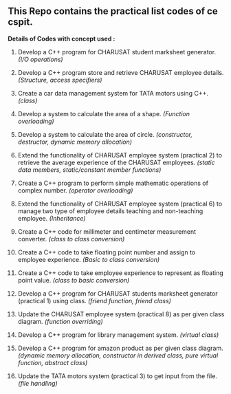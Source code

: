 ## This Repo contains the practical list codes of ce cspit.

**Details of Codes with concept used :**

1. Develop a C++ program for CHARUSAT student marksheet generator. <br>
   *(I/O operations)*

3. Develop a C++ program store and retrieve CHARUSAT employee details.
   *(Structure, access specifiers)*

5. Create a car data management system for TATA motors using C++.
   *(class)*

7. Develop a system to calculate the area of a shape.
   *(Function overloading)*

9. Develop a system to calculate the area of circle.
   *(constructor, destructor, dynamic memory allocation)*

11. Extend the functionality of CHARUSAT employee system (practical 2) to retrieve the average experience of the CHARUSAT employees.
  *(static data members, static/constant member functions)*

12. Create a C++ program to perform simple mathematic operations of complex number.
  *(operator overloading)*

13. Extend the functionality of CHARUSAT employee system (practical 6) to manage two type of employee details teaching and non-teaching employee. 
  *(Inheritance)*

14. Create a C++ code for millimeter and centimeter measurement converter.
  *(class to class conversion)*

15. Create a C++ code to take floating point number and assign to employee experience. 
  *(Basic to class conversion)*

16. Create a C++ code to take employee experience to represent as floating point value. 
  *(class to basic conversion)*

17. Develop a C++ program for CHARUSAT students marksheet generator (practical 1) using class.
  *(friend function, friend class)*

18. Update the CHARUSAT employee system (practical 8) as per given class diagram. 
  *(function overriding)*

19. Develop a C++ program for library management system. 
  *(virtual class)*

20. Develop a C++ program for amazon product as per given class diagram.
  *(dynamic memory allocation, constructor in derived class, pure virtual function, abstract class)*

21. Update the TATA motors system (practical 3) to get input from the file.
  *(file handling)*
